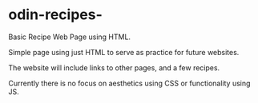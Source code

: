 # odin-recipes-
Basic Recipe Web Page using HTML. 


Simple page using just HTML to serve as practice for future websites. 

The website will include links to other pages, and a few recipes. 

Currently there is no focus on aesthetics using CSS or functionality using JS. 
